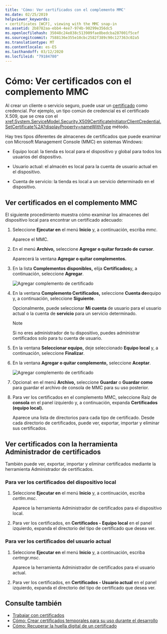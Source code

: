 ```yaml
---
title: 'Cómo: Ver certificados con el complemento MMC'
ms.date: 02/25/2019
helpviewer_keywords:
- certificates [WCF], viewing with the MMC snap-in
ms.assetid: 2b8782aa-ebb4-4ee7-974b-90299e356dc5
ms.openlocfilehash: 35048c24e838c513909fae8bedcba287001f5cef
ms.sourcegitcommit: 7588136e355e10cbc2582f389c90c127363c02a5
ms.translationtype: MT
ms.contentlocale: es-ES
ms.lasthandoff: 03/12/2020
ms.locfileid: "79184780"
---
```

# <a name="how-to-view-certificates-with-the-mmc-snap-in"></a>Cómo: Ver certificados con el complemento MMC
Al crear un cliente o servicio seguro, puede usar un [certificado](working-with-certificates.md) como credencial. Por ejemplo, un tipo común de credencial es el certificado X.509, que se crea con el <xref:System.ServiceModel.Security.X509CertificateInitiatorClientCredential.SetCertificate%2A?displayProperty=nameWithType> método.

Hay tres tipos diferentes de almacenes de certificados que puede examinar con Microsoft Management Console (MMC) en sistemas Windows:

- Equipo local: la tienda es local para el dispositivo y global para todos los usuarios del dispositivo.

- Usuario actual: el almacén es local para la cuenta de usuario actual en el dispositivo.

- Cuenta de servicio: la tienda es local a un servicio determinado en el dispositivo.

## <a name="view-certificates-in-the-mmc-snap-in"></a>Ver certificados en el complemento MMC

El siguiente procedimiento muestra cómo examinar los almacenes del dispositivo local para encontrar un certificado adecuado:
  
1. Seleccione **Ejecutar en** el menú **Inicio** y, a continuación, escriba *mmc*.

    Aparece el MMC.
  
2. En el menú **Archivo,** seleccione **Agregar o quitar forzado de cursor**.

    Aparecerá la ventana **Agregar o quitar complementos.**
  
3. En la lista **Complementos disponibles,** elija **Certificados**y, a continuación, seleccione **Agregar**.  

    ![Agregar complemento de certificado](./media/mmc-add-certificate-snap-in.png)
  
4. En la ventana **Complemento Certificados,** seleccione **Cuenta de**equipo y, a continuación, seleccione **Siguiente**.
  
    Opcionalmente, puede seleccionar **Mi cuenta** de usuario para el usuario actual o la cuenta de **servicio** para un servicio determinado.

    > [!NOTE]
    > Si no eres administrador de tu dispositivo, puedes administrar certificados solo para tu cuenta de usuario.
  
5. En la ventana **Seleccionar equipo,** deje seleccionado **Equipo local** y, a continuación, seleccione **Finalizar**.  
  
6. En la ventana **Agregar o quitar complemento,** seleccione **Aceptar**.  
  
    ![Agregar complemento de certificado](./media/mmc-certificate-snap-in-selected.png)

7. Opcional: en el menú **Archivo,** seleccione **Guardar** o **Guardar como** para guardar el archivo de consola de MMC para su uso posterior.  

8. Para ver los certificados en el complemento MMC, seleccione Raíz de **consola** en el panel izquierdo y, a continuación, expanda **Certificados (equipo local).**

    Aparece una lista de directorios para cada tipo de certificado. Desde cada directorio de certificados, puede ver, exportar, importar y eliminar sus certificados.

## <a name="view-certificates-with-the-certificate-manager-tool"></a>Ver certificados con la herramienta Administrador de certificados

También puede ver, exportar, importar y eliminar certificados mediante la herramienta Administrador de certificados.

### <a name="to-view-certificates-for-the-local-device"></a>Para ver los certificados del dispositivo local

1. Seleccione **Ejecutar en** el menú **Inicio** y, a continuación, escriba *certlm.msc*.

    Aparece la herramienta Administrador de certificados para el dispositivo local.
  
2. Para ver los certificados, en **Certificados - Equipo local** en el panel izquierdo, expanda el directorio del tipo de certificado que desea ver.

### <a name="to-view-certificates-for-the-current-user"></a>Para ver los certificados del usuario actual

1. Seleccione **Ejecutar en** el menú **Inicio** y, a continuación, escriba *certmgr.msc*.

    Aparece la herramienta Administrador de certificados para el usuario actual.
  
2. Para ver los certificados, en **Certificados - Usuario actual** en el panel izquierdo, expanda el directorio del tipo de certificado que desea ver.

## <a name="see-also"></a>Consulte también

- [Trabajar con certificados](working-with-certificates.md)
- [Cómo: Crear certificados temporales para su uso durante el desarrollo](how-to-create-temporary-certificates-for-use-during-development.md)
- [Cómo: Recuperar la huella digital de un certificado](how-to-retrieve-the-thumbprint-of-a-certificate.md)
